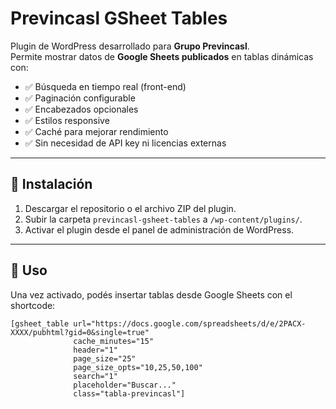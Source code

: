 # Previncasl GSheet Tables

Plugin de WordPress desarrollado para **Grupo Previncasl**.  
Permite mostrar datos de **Google Sheets publicados** en tablas dinámicas con:

- ✅ Búsqueda en tiempo real (front-end)  
- ✅ Paginación configurable  
- ✅ Encabezados opcionales  
- ✅ Estilos responsive  
- ✅ Caché para mejorar rendimiento  
- ✅ Sin necesidad de API key ni licencias externas  

---

## 🚀 Instalación

1. Descargar el repositorio o el archivo ZIP del plugin.  
2. Subir la carpeta `previncasl-gsheet-tables` a `/wp-content/plugins/`.  
3. Activar el plugin desde el panel de administración de WordPress.  

---

## 🔧 Uso

Una vez activado, podés insertar tablas desde Google Sheets con el shortcode:

```text
[gsheet_table url="https://docs.google.com/spreadsheets/d/e/2PACX-XXXX/pubhtml?gid=0&single=true"
              cache_minutes="15"
              header="1"
              page_size="25"
              page_size_opts="10,25,50,100"
              search="1"
              placeholder="Buscar..."
              class="tabla-previncasl"]
